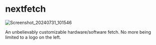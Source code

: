 # nextfetch

![Screenshot_20240731_101546](https://github.com/user-attachments/assets/404d82c0-3766-4926-8788-64e8a9f5d30d)

An unbelievably customizable hardware/software fetch. No more being limited to a logo on the left.

